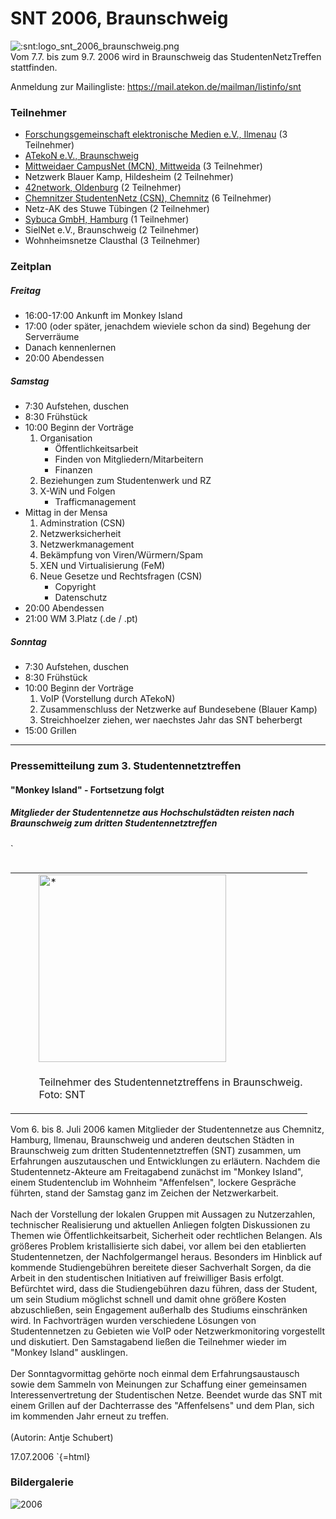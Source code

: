 # SNT 2006, Braunschweig

![:snt:logo_snt_2006_braunschweig.png](/snt/logo_snt_2006_braunschweig.png)\
Vom 7.7. bis zum 9.7. 2006 wird in Braunschweig das StudentenNetzTreffen
stattfinden.

Anmeldung zur Mailingliste:
<https://mail.atekon.de/mailman/listinfo/snt>

### Teilnehmer

-   [Forschungsgemeinschaft elektronische Medien e.V.,
    Ilmenau](/studnetze/fem) (3 Teilnehmer)
-   [ATekoN e.V., Braunschweig](/studnetze/atekon)
-   [Mittweidaer CampusNet (MCN), Mittweida](/studnetze/mcn) (3
    Teilnehmer)
-   Netzwerk Blauer Kamp, Hildesheim (2 Teilnehmer)
-   [42network, Oldenburg](/studnetze/ftn) (2 Teilnehmer)
-   [Chemnitzer StudentenNetz (CSN), Chemnitz](/studnetze/csn) (6
    Teilnehmer)
-   Netz-AK des Stuwe Tübingen (2 Teilnehmer)
-   [Sybuca GmbH, Hamburg](/studnetze/sybuca) (1 Teilnehmer)
-   SielNet e.V., Braunschweig (2 Teilnehmer)
-   Wohnheimsnetze Clausthal (3 Teilnehmer)

### Zeitplan

##### Freitag

-   16:00-17:00 Ankunft im Monkey Island
-   17:00 (oder später, jenachdem wieviele schon da sind) Begehung der
    Serverräume
-   Danach kennenlernen
-   20:00 Abendessen

##### Samstag

-   7:30 Aufstehen, duschen
-   8:30 Frühstück
-   10:00 Beginn der Vorträge
    1.  Organisation
        -   Öffentlichkeitsarbeit
        -   Finden von Mitgliedern/Mitarbeitern
        -   Finanzen
    2.  Beziehungen zum Studentenwerk und RZ
    3.  X-WiN und Folgen
        -   Trafficmanagement
-   Mittag in der Mensa
    1.  Adminstration (CSN)
    2.  Netzwerksicherheit
    3.  Netzwerkmanagement
    4.  Bekämpfung von Viren/Würmern/Spam
    5.  XEN und Virtualisierung (FeM)
    6.  Neue Gesetze und Rechtsfragen (CSN)
        -   Copyright
        -   Datenschutz
-   20:00 Abendessen
-   21:00 WM 3.Platz (.de / .pt)

##### Sonntag

-   7:30 Aufstehen, duschen
-   8:30 Frühstück
-   10:00 Beginn der Vorträge
    1.  VoIP (Vorstellung durch ATekoN)
    2.  Zusammenschluss der Netzwerke auf Bundesebene (Blauer Kamp)
    3.  Streichhoelzer ziehen, wer naechstes Jahr das SNT beherbergt
-   15:00 Grillen

------------------------------------------------------------------------

### Pressemitteilung zum 3. Studentennetztreffen

#### \"Monkey Island\" - Fortsetzung folgt

##### Mitglieder der Studentennetze aus Hochschulstädten reisten nach Braunschweig zum dritten Studentennetztreffen

`
 <table width="300" border="0" cellpadding="2" cellspacing="2" align="right">
  <tr>
   <td>
    &nbsp;&nbsp;&nbsp;&nbsp;&nbsp;
   </td>
   <td valign="bottom"><img src="/lib/exe/fetch.php?cache=&media=snt:2006:2852.jpg" width="300" vspace="0" hspace="0" alt="*">
   </td>
  </tr>
  <tr>
   <td>
   </td>
   <td valign="top">
    <p class="klein">Teilnehmer des Studentennetztreffens in Braunschweig.<br />Foto: SNT</p>
   </td>
  </tr>
</table>
Vom 6. bis 8. Juli 2006 kamen Mitglieder der Studentennetze aus Chemnitz, Hamburg, Ilmenau, Braunschweig und anderen deutschen Städten in Braunschweig zum dritten Studentennetztreffen (SNT) zusammen, um Erfahrungen auszutauschen und Entwicklungen zu erläutern. Nachdem die Studentennetz-Akteure  am Freitagabend zunächst im "Monkey Island", einem Studentenclub im Wohnheim "Affenfelsen", lockere Gespräche führten, stand der Samstag ganz im Zeichen der Netzwerkarbeit.<br />
<br />
Nach der Vorstellung der lokalen Gruppen mit Aussagen zu Nutzerzahlen, technischer Realisierung und aktuellen Anliegen folgten Diskussionen zu Themen wie Öffentlichkeitsarbeit, Sicherheit oder rechtlichen Belangen. Als größeres Problem kristallisierte sich dabei, vor allem bei den etablierten Studentennetzen, der Nachfolgermangel heraus. Besonders im Hinblick auf kommende Studiengebühren bereitete dieser Sachverhalt Sorgen, da die Arbeit in den studentischen Initiativen auf freiwilliger Basis erfolgt. Befürchtet wird, dass die Studiengebühren dazu führen, dass der Student, um sein Studium möglichst schnell und damit ohne größere Kosten abzuschließen, sein Engagement außerhalb des Studiums einschränken wird. In Fachvorträgen wurden verschiedene Lösungen von Studentennetzen zu Gebieten wie VoIP oder Netzwerkmonitoring vorgestellt und diskutiert. Den Samstagabend ließen die
Teilnehmer wieder im "Monkey Island" ausklingen. <br />
<br />
Der Sonntagvormittag gehörte noch einmal dem Erfahrungsaustausch sowie dem Sammeln von Meinungen zur Schaffung einer gemeinsamen Interessenvertretung der Studentischen Netze. Beendet wurde das SNT mit einem Grillen auf der Dachterrasse des "Affenfelsens" und dem Plan, sich im kommenden Jahr erneut zu treffen.<br />
<br />
(Autorin: Antje Schubert) </p><span>17.07.2006</span>
`{=html}

### Bildergalerie

![2006](/gallery>snt/2006)
